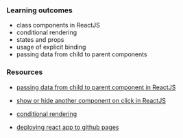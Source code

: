 ### Learning outcomes
- class components in ReactJS
- conditional rendering
- states and props
- usage of explicit binding
- passing data from child to parent components

### Resources
- [passing data from child to parent component in ReactJS](https://bobbyhadz.com/blog/react-pass-data-from-child-to-parent)

- [show or hide another component on click in ReactJS](https://bobbyhadz.com/blog/react-onclick-show-component)

- [conditional rendering](https://reactjs.org/docs/conditional-rendering.html)

- [deploying react app to github pages](https://medium.com/@isharamalaviarachchi/how-to-deploy-your-react-app-into-github-pages-b2c96292b18e)